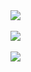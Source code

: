 <a href="">
  <img align="center" src="https://komarev.com/ghpvc/?username=jpolkdata" />
</a>
<br>
<br>
<a href="My Github Stats">
  <img align="center" src="https://github-readme-stats.vercel.app/api?username=jpolkdata&show_icons=true&theme=tokyonight&bg_color=40,1B1D77,130874,5127A4&hide=contribs,issues" />
</a>
<br>
<br>
<a href="Top Languages">
  <img align="center" src="https://github-readme-stats.vercel.app/api/top-langs/?username=jpolkdata&layout=compact&theme=tokyonight&bg_color=40,1B1D77,130874,5127A4" />
</a>
